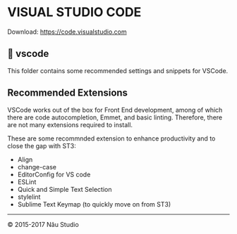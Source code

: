 VISUAL STUDIO CODE
==================

Download: https://code.visualstudio.com

📁 vscode
---------

This folder contains some recommended settings and snippets for VSCode.

Recommended Extensions
----------------------

VSCode works out of the box for Front End development, among of which there are code autocompletion, 
Emmet, and basic linting. Therefore, there are not many extensions required to install.

These are some recommnded extension to enhance productivity and to close the gap with ST3:

- Align
- change-case
- EditorConfig for VS code
- ESLint
- Quick and Simple Text Selection
- stylelint
- Sublime Text Keymap (to quickly move on from ST3)


---
© 2015-2017 Nâu Studio
